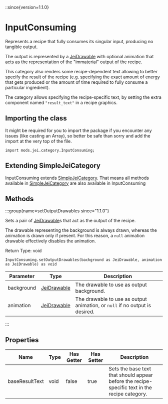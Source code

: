 ::since{version=1.1.0}
# InputConsuming

Represents a recipe that fully consumes its singular input, producing no tangible output.

 The output is represented by a [JeiDrawable](/mods/JEITweaker/API/Component/JeiDrawable) with optional animation that acts as the representation of the
 "immaterial" output of the recipe.

 This category also renders some recipe-dependent text allowing to better specify the result of the recipe (e.g.
 specifying the exact amount of energy that gets produced or the amount of time required to fully consume a
 particular ingredient).

 The category allows specifying the recipe-specific text, by setting the extra component named
 `"result_text"` in a recipe graphics.

## Importing the class

It might be required for you to import the package if you encounter any issues (like casting an Array), so better be safe than sorry and add the import at the very top of the file.
```zenscript
import mods.jei.category.InputConsuming;
```


## Extending SimpleJeiCategory

InputConsuming extends [SimpleJeiCategory](/mods/JEITweaker/API/Category/SimpleJeiCategory). That means all methods available in [SimpleJeiCategory](/mods/JEITweaker/API/Category/SimpleJeiCategory) are also available in InputConsuming

## Methods

:::group{name=setOutputDrawables since="1.1.0"}

Sets a pair of [JeiDrawable](/mods/JEITweaker/API/Component/JeiDrawable)s that act as the output of the recipe.

 The drawable representing the background is always drawn, whereas the animation is drawn only if present. For
 this reason, a `null` animation drawable effectively disables the animation.

Return Type: void

```zenscript
InputConsuming.setOutputDrawables(background as JeiDrawable, animation as JeiDrawable) as void
```

| Parameter | Type | Description |
|-----------|------|-------------|
| background | [JeiDrawable](/mods/JEITweaker/API/Component/JeiDrawable) | The drawable to use as output background. |
| animation | [JeiDrawable](/mods/JEITweaker/API/Component/JeiDrawable) | The drawable to use as output animation, or `null` if no output is desired. |


:::


## Properties

| Name | Type | Has Getter | Has Setter | Description |
|------|------|------------|------------|-------------|
| baseResultText | void | false | true | Sets the base text that should appear before the recipe-specific text in the recipe category. |

